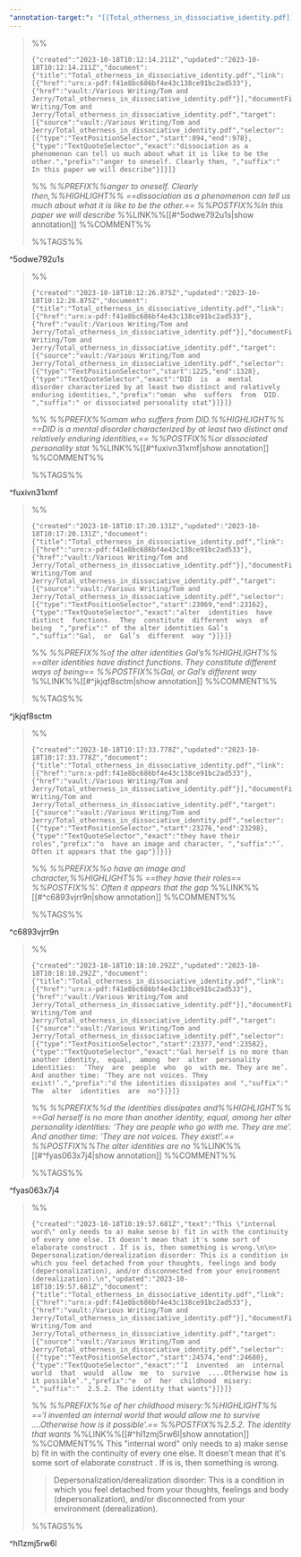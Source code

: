 ```yaml
---
"annotation-target:": "[[Total_otherness_in_dissociative_identity.pdf]]"
---
```



>%%
>```annotation-json
>{"created":"2023-10-18T10:12:14.211Z","updated":"2023-10-18T10:12:14.211Z","document":{"title":"Total_otherness_in_dissociative_identity.pdf","link":[{"href":"urn:x-pdf:f41e8bc686bf4e43c138ce91bc2ad533"},{"href":"vault:/Various Writing/Tom and Jerry/Total_otherness_in_dissociative_identity.pdf"}],"documentFingerprint":"f41e8bc686bf4e43c138ce91bc2ad533"},"uri":"vault:/Various Writing/Tom and Jerry/Total_otherness_in_dissociative_identity.pdf","target":[{"source":"vault:/Various Writing/Tom and Jerry/Total_otherness_in_dissociative_identity.pdf","selector":[{"type":"TextPositionSelector","start":894,"end":978},{"type":"TextQuoteSelector","exact":"dissociation as a phenomenon can tell us much about what it is like to be the other.","prefix":"anger to oneself. Clearly then, ","suffix":"  In this paper we will describe"}]}]}
>```
>%%
>*%%PREFIX%%anger to oneself. Clearly then,%%HIGHLIGHT%% ==dissociation as a phenomenon can tell us much about what it is like to be the other.== %%POSTFIX%%In this paper we will describe*
>%%LINK%%[[#^5odwe792u1s|show annotation]]
>%%COMMENT%%
>
>%%TAGS%%
>
^5odwe792u1s


>%%
>```annotation-json
>{"created":"2023-10-18T10:12:26.875Z","updated":"2023-10-18T10:12:26.875Z","document":{"title":"Total_otherness_in_dissociative_identity.pdf","link":[{"href":"urn:x-pdf:f41e8bc686bf4e43c138ce91bc2ad533"},{"href":"vault:/Various Writing/Tom and Jerry/Total_otherness_in_dissociative_identity.pdf"}],"documentFingerprint":"f41e8bc686bf4e43c138ce91bc2ad533"},"uri":"vault:/Various Writing/Tom and Jerry/Total_otherness_in_dissociative_identity.pdf","target":[{"source":"vault:/Various Writing/Tom and Jerry/Total_otherness_in_dissociative_identity.pdf","selector":[{"type":"TextPositionSelector","start":1225,"end":1328},{"type":"TextQuoteSelector","exact":"DID  is  a  mental  disorder characterized by at least two distinct and relatively enduring identities,","prefix":"oman  who  suffers  from  DID.  ","suffix":" or dissociated personality stat"}]}]}
>```
>%%
>*%%PREFIX%%oman  who  suffers  from  DID.%%HIGHLIGHT%% ==DID  is  a  mental  disorder characterized by at least two distinct and relatively enduring identities,== %%POSTFIX%%or dissociated personality stat*
>%%LINK%%[[#^fuxivn31xmf|show annotation]]
>%%COMMENT%%
>
>%%TAGS%%
>
^fuxivn31xmf


>%%
>```annotation-json
>{"created":"2023-10-18T10:17:20.131Z","updated":"2023-10-18T10:17:20.131Z","document":{"title":"Total_otherness_in_dissociative_identity.pdf","link":[{"href":"urn:x-pdf:f41e8bc686bf4e43c138ce91bc2ad533"},{"href":"vault:/Various Writing/Tom and Jerry/Total_otherness_in_dissociative_identity.pdf"}],"documentFingerprint":"f41e8bc686bf4e43c138ce91bc2ad533"},"uri":"vault:/Various Writing/Tom and Jerry/Total_otherness_in_dissociative_identity.pdf","target":[{"source":"vault:/Various Writing/Tom and Jerry/Total_otherness_in_dissociative_identity.pdf","selector":[{"type":"TextPositionSelector","start":23069,"end":23162},{"type":"TextQuoteSelector","exact":"alter  identities  have  distinct  functions.  They  constitute  different  ways  of  being  ","prefix":" of the alter identities Gal’s  ","suffix":"Gal,  or  Gal’s  different  way "}]}]}
>```
>%%
>*%%PREFIX%%of the alter identities Gal’s%%HIGHLIGHT%% ==alter  identities  have  distinct  functions.  They  constitute  different  ways  of  being== %%POSTFIX%%Gal,  or  Gal’s  different  way*
>%%LINK%%[[#^jkjqf8sctm|show annotation]]
>%%COMMENT%%
>
>%%TAGS%%
>
^jkjqf8sctm


>%%
>```annotation-json
>{"created":"2023-10-18T10:17:33.778Z","updated":"2023-10-18T10:17:33.778Z","document":{"title":"Total_otherness_in_dissociative_identity.pdf","link":[{"href":"urn:x-pdf:f41e8bc686bf4e43c138ce91bc2ad533"},{"href":"vault:/Various Writing/Tom and Jerry/Total_otherness_in_dissociative_identity.pdf"}],"documentFingerprint":"f41e8bc686bf4e43c138ce91bc2ad533"},"uri":"vault:/Various Writing/Tom and Jerry/Total_otherness_in_dissociative_identity.pdf","target":[{"source":"vault:/Various Writing/Tom and Jerry/Total_otherness_in_dissociative_identity.pdf","selector":[{"type":"TextPositionSelector","start":23276,"end":23298},{"type":"TextQuoteSelector","exact":"they have their  roles","prefix":"o  have an image and character, ","suffix":"’. Often it appears that the gap"}]}]}
>```
>%%
>*%%PREFIX%%o  have an image and character,%%HIGHLIGHT%% ==they have their  roles== %%POSTFIX%%’. Often it appears that the gap*
>%%LINK%%[[#^c6893vjrr9n|show annotation]]
>%%COMMENT%%
>
>%%TAGS%%
>
^c6893vjrr9n


>%%
>```annotation-json
>{"created":"2023-10-18T10:18:10.292Z","updated":"2023-10-18T10:18:10.292Z","document":{"title":"Total_otherness_in_dissociative_identity.pdf","link":[{"href":"urn:x-pdf:f41e8bc686bf4e43c138ce91bc2ad533"},{"href":"vault:/Various Writing/Tom and Jerry/Total_otherness_in_dissociative_identity.pdf"}],"documentFingerprint":"f41e8bc686bf4e43c138ce91bc2ad533"},"uri":"vault:/Various Writing/Tom and Jerry/Total_otherness_in_dissociative_identity.pdf","target":[{"source":"vault:/Various Writing/Tom and Jerry/Total_otherness_in_dissociative_identity.pdf","selector":[{"type":"TextPositionSelector","start":23377,"end":23582},{"type":"TextQuoteSelector","exact":"Gal herself is no more than another identity,  equal,  among  her  alter  personality  identities:  ‘They  are  people  who  go  with me. They are me’. And another time: ‘They are not voices. They exist!’.","prefix":"d the identities dissipates and ","suffix":" The  alter  identities  are  no"}]}]}
>```
>%%
>*%%PREFIX%%d the identities dissipates and%%HIGHLIGHT%% ==Gal herself is no more than another identity,  equal,  among  her  alter  personality  identities:  ‘They  are  people  who  go  with me. They are me’. And another time: ‘They are not voices. They exist!’.== %%POSTFIX%%The  alter  identities  are  no*
>%%LINK%%[[#^fyas063x7j4|show annotation]]
>%%COMMENT%%
>
>%%TAGS%%
>
^fyas063x7j4


>%%
>```annotation-json
>{"created":"2023-10-18T10:19:57.681Z","text":"This \"internal word\" only needs to a) make sense b) fit in with the continuity of every one else. It doesn't mean that it's some sort of elaborate construct . If is is, then something is wrong.\n\n> Depersonalization/derealization disorder: This is a condition in which you feel detached from your thoughts, feelings and body (depersonalization), and/or disconnected from your environment (derealization).\n","updated":"2023-10-18T10:19:57.681Z","document":{"title":"Total_otherness_in_dissociative_identity.pdf","link":[{"href":"urn:x-pdf:f41e8bc686bf4e43c138ce91bc2ad533"},{"href":"vault:/Various Writing/Tom and Jerry/Total_otherness_in_dissociative_identity.pdf"}],"documentFingerprint":"f41e8bc686bf4e43c138ce91bc2ad533"},"uri":"vault:/Various Writing/Tom and Jerry/Total_otherness_in_dissociative_identity.pdf","target":[{"source":"vault:/Various Writing/Tom and Jerry/Total_otherness_in_dissociative_identity.pdf","selector":[{"type":"TextPositionSelector","start":24574,"end":24680},{"type":"TextQuoteSelector","exact":"‘I  invented  an  internal  world  that  would  allow  me  to  survive  ....Otherwise how is it possible’.","prefix":"e  of  her  childhood  misery:  ","suffix":"  2.5.2. The identity that wants"}]}]}
>```
>%%
>*%%PREFIX%%e  of  her  childhood  misery:%%HIGHLIGHT%% ==‘I  invented  an  internal  world  that  would  allow  me  to  survive  ....Otherwise how is it possible’.== %%POSTFIX%%2.5.2. The identity that wants*
>%%LINK%%[[#^hl1zmj5rw6l|show annotation]]
>%%COMMENT%%
>This "internal word" only needs to a) make sense b) fit in with the continuity of every one else. It doesn't mean that it's some sort of elaborate construct . If is is, then something is wrong.
>
>> Depersonalization/derealization disorder: This is a condition in which you feel detached from your thoughts, feelings and body (depersonalization), and/or disconnected from your environment (derealization).
>
>%%TAGS%%
>
^hl1zmj5rw6l
